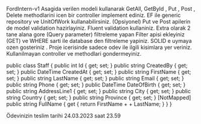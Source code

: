 FordIntern-v1
Asagida verilen modeli kullanarak GetAll, GetById , Put , Post , Delete methodlarini icen
bir controller implement ediniz.
EF ile generic repository ve UnitOfWork kullanabilirsiniz. (Opsiyonel)
Put  ve Post apilerin de model validation hazirlayiniz.  Fluent validation kullaniniz.
Extra olarak 2 tane alana gore (Query parameter) filtreleme yapan Filter apisi ekleyiniz
(GET) ve WHERE sarti ile database den filtreleme yapiniz.
SOLID e uymaya ozen gosteriniz .
Proje icerisinde sadece odev ile ilgili kisimlara yer veriniz. Kullanilmayan controller ve
methodlari gondermeyiniz.
 
 public class Staff 
    {
    public int Id { get; set; }
    public string CreatedBy { get; set; }
    public DateTime CreatedAt { get; set; }
    public string FirstName { get; set; }
    public string LastName { get; set; }
    public string Email { get; set; }
    public string Phone { get; set; }
    public DateTime DateOfBirth { get; set; }
    public string AddressLine1 { get; set; }
    public string City { get; set; }
    public string Country { get; set; }
    public string Province { get; set; }
    [NotMapped]
    public string FullName
    {
        get { return FirstName +   + LastName; }
    }
 }

Ödevinizin teslim tarihi 24.03.2023 saat 23.59 